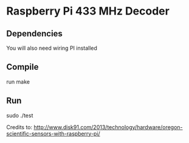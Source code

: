 # Raspberry Pi 433 MHz Decoder

## Dependencies
You will also need wiring PI installed

## Compile
run make

## Run
sudo ./test

Credits to:
http://www.disk91.com/2013/technology/hardware/oregon-scientific-sensors-with-raspberry-pi/
